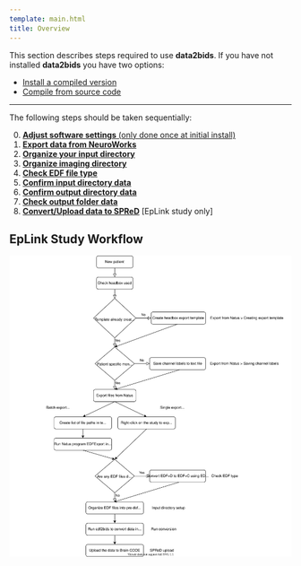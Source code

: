 ```yaml
---
template: main.html
title: Overview
---
```


This section describes steps required to use **data2bids**. If you have not installed **data2bids** you have two options:

  * [Install a compiled version](../installation.html#obtain-pre-compiled-versions)
  * [Compile from source code](../installation.html#compile-from-source)

---

The following steps should be taken sequentially:

0. [**Adjust software settings** (only done once at initial install)](03_edf2bids_settings.html#adjusting-metadata-settings)
1. [**Export data from NeuroWorks**](04_neuroworks_export.html)
2. [**Organize your input directory**](05_input_dir_setup.html#input-directory-setup)
3. [**Organize imaging directory**](055_imaging_dir_setup.html#imaging-data)
4. [**Check EDF file type**](06_check_edf_type.html)
5. [**Confirm input directory data**](07_run_conversion.html#input-directory-selection)
6. [**Confirm output directory data**](07_run_conversion.html#output-directory-selection)
7. [**Check output folder data**](08_output_structure.html#bids-output-folder-structure)
8. [**Convert/Upload data to SPReD**](09_spred_upload.html#convert-bids-to-spred-format) \[EpLink study only\]

## EpLink Study Workflow

<center><img src="../img/workflow.svg" alt="drawing"/></center>

<br>
<br>
<br>